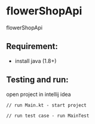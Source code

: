 # flowerShopApi

flowerShopApi

## Requirement:

 - install java (1.8+)

## Testing and run:

open project in intellij idea

```
// run Main.kt - start project

// run test case - run MainTest
```